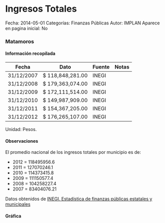 Ingresos Totales
=====

Fecha: 2014-05-01
Categorías: Finanzas Públicas
Autor: IMPLAN
Aparece en pagina inicial: No

### Matamoros

<!-- break -->

#### Información recopilada

<table class="table table-hover table-bordered matriz">
  <thead>
    <tr><th>Fecha</th><th>Dato</th><th>Fuente</th><th>Notas</th></tr>
  </thead>
  <tbody>
    <tr><td class="centrado">31/12/2007</td><td class="derecha">$ 118,848,281.00</td><td>INEGI</td><td></td></tr>
    <tr><td class="centrado">31/12/2008</td><td class="derecha">$ 179,363,074.00</td><td>INEGI</td><td></td></tr>
    <tr><td class="centrado">31/12/2009</td><td class="derecha">$ 172,111,514.00</td><td>INEGI</td><td></td></tr>
    <tr><td class="centrado">31/12/2010</td><td class="derecha">$ 149,987,909.00</td><td>INEGI</td><td></td></tr>
    <tr><td class="centrado">31/12/2011</td><td class="derecha">$ 154,367,205.00</td><td>INEGI</td><td></td></tr>
    <tr><td class="centrado">31/12/2012</td><td class="derecha">$ 176,265,107.00</td><td>INEGI</td><td></td></tr>
  </tbody>
</table>

Unidad: Pesos.

#### Observaciones

El promedio nacional de los ingresos totales por municipio es de:

- 2012 = 118495956.6
- 2011 = 127070246.1
- 2010 = 114373415.8
- 2009 = 111150577.4
- 2008 = 104258227.4
- 2007 = 83404076.21

Datos obtenidos de [INEGI. Estadística de finanzas públicas estatales y municipales](http://www.inegi.org.mx/sistemas/olap/Proyectos/bd/continuas/finanzaspublicas/FPMun.asp?s=est&c=11289&proy=efipem_fmun)

#### Gráfica

<div id="Morriseqcwshne" class="grafica"></div>
  <script>
  new Morris.Line({
    element: 'Morriseqcwshne',
    data: [
      { fecha: '2007-12-31', dato: 118848281.00 },
      { fecha: '2008-12-31', dato: 179363074.00 },
      { fecha: '2009-12-31', dato: 172111514.00 },
      { fecha: '2010-12-31', dato: 149987909.00 },
      { fecha: '2011-12-31', dato: 154367205.00 },
      { fecha: '2012-12-31', dato: 176265107.00 }
    ],
    xkey: 'fecha',
    ykeys: ['dato'],
    labels: ['Dato'],
    lineColors: ['#FF5B02'],
    xLabelFormat: function(d) {
      return d.getDate()+'/'+(d.getMonth()+1)+'/'+d.getFullYear();
    },
    dateFormat: function (ts) {
      var d = new Date(ts);
      return d.getDate() + '/' + (d.getMonth() + 1) + '/' + d.getFullYear();
    }
  });
  </script>
